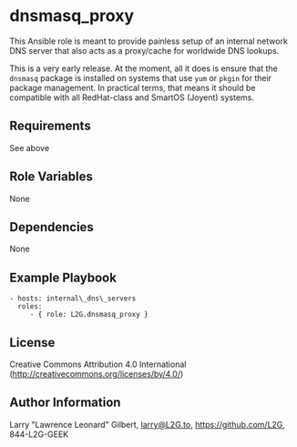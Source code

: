 dnsmasq\_proxy
==============

This Ansible role is meant to provide painless setup of an internal
network DNS server that also acts as a proxy/cache for worldwide DNS lookups.

This is a very early release. At the moment, all it does is ensure that the
`dnsmasq` package is installed on systems that use `yum` or `pkgin` for their
package management.  In practical terms, that means it should be compatible
with all RedHat-class and SmartOS (Joyent) systems.

Requirements
------------

See above

Role Variables
--------------

None

Dependencies
------------

None

Example Playbook
----------------

    - hosts: internal\_dns\_servers
      roles:
         - { role: L2G.dnsmasq_proxy }

License
-------

Creative Commons Attribution 4.0 International (http://creativecommons.org/licenses/by/4.0/)

Author Information
------------------

Larry "Lawrence Leonard" Gilbert, larry@L2G.to, https://github.com/L2G, 844-L2G-GEEK
